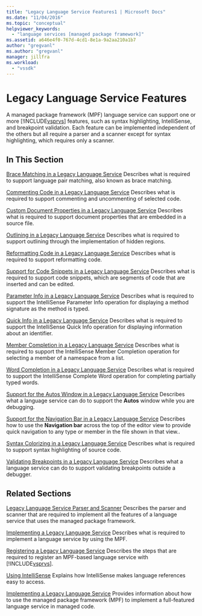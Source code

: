 ```yaml
---
title: "Legacy Language Service Features1 | Microsoft Docs"
ms.date: "11/04/2016"
ms.topic: "conceptual"
helpviewer_keywords:
  - "language services [managed package framework]"
ms.assetid: a646e4f0-767d-4cd1-8e1a-9a2aa210a1b7
author: "gregvanl"
ms.author: "gregvanl"
manager: jillfra
ms.workload:
  - "vssdk"
---
```

# Legacy Language Service Features
A managed package framework (MPF) language service can support one or more [!INCLUDE[vsprvs](../../code-quality/includes/vsprvs_md.md)] features, such as syntax highlighting, IntelliSense, and breakpoint validation. Each feature can be implemented independent of the others but all require a parser and a scanner except for syntax highlighting, which requires only a scanner.

## In This Section
 [Brace Matching in a Legacy Language Service](../../extensibility/internals/brace-matching-in-a-legacy-language-service.md)
 Describes what is required to support language pair matching, also known as brace matching.

 [Commenting Code in a Legacy Language Service](../../extensibility/internals/commenting-code-in-a-legacy-language-service.md)
 Describes what is required to support commenting and uncommenting of selected code.

 [Custom Document Properties in a Legacy Language Service](../../extensibility/internals/custom-document-properties-in-a-legacy-language-service.md)
 Describes what is required to support document properties that are embedded in a source file.

 [Outlining in a Legacy Language Service](../../extensibility/internals/outlining-in-a-legacy-language-service.md)
 Describes what is required to support outlining through the implementation of hidden regions.

 [Reformatting Code in a Legacy Language Service](../../extensibility/internals/reformatting-code-in-a-legacy-language-service.md)
 Describes what is required to support reformatting code.

 [Support for Code Snippets in a Legacy Language Service](../../extensibility/internals/support-for-code-snippets-in-a-legacy-language-service.md)
 Describes what is required to support code snippets, which are segments of code that are inserted and can be edited.

 [Parameter Info in a Legacy Language Service](../../extensibility/internals/parameter-info-in-a-legacy-language-service2.md)
 Describes what is required to support the IntelliSense Parameter Info operation for displaying a method signature as the method is typed.

 [Quick Info in a Legacy Language Service](../../extensibility/internals/quick-info-in-a-legacy-language-service.md)
 Describes what is required to support the IntelliSense Quick Info operation for displaying information about an identifier.

 [Member Completion in a Legacy Language Service](../../extensibility/internals/member-completion-in-a-legacy-language-service.md)
 Describes what is required to support the IntelliSense Member Completion operation for selecting a member of a namespace from a list.

 [Word Completion in a Legacy Language Service](../../extensibility/internals/word-completion-in-a-legacy-language-service.md)
 Describes what is required to support the IntelliSense Complete Word operation for completing partially typed words.

 [Support for the Autos Window in a Legacy Language Service](../../extensibility/internals/support-for-the-autos-window-in-a-legacy-language-service.md)
 Describes what a language service can do to support the **Autos** window while you are debugging.

 [Support for the Navigation Bar in a Legacy Language Service](../../extensibility/internals/support-for-the-navigation-bar-in-a-legacy-language-service.md)
 Describes how to use the **Navigation bar** across the top of the editor view to provide quick navigation to any type or member in the file shown in that view..

 [Syntax Colorizing in a Legacy Language Service](../../extensibility/internals/syntax-colorizing-in-a-legacy-language-service.md)
 Describes what is required to support syntax highlighting of source code.

 [Validating Breakpoints in a Legacy Language Service](../../extensibility/internals/validating-breakpoints-in-a-legacy-language-service.md)
 Describes what a language service can do to support validating breakpoints outside a debugger.

## Related Sections
 [Legacy Language Service Parser and Scanner](../../extensibility/internals/legacy-language-service-parser-and-scanner.md)
 Describes the parser and scanner that are required to implement all the features of a language service that uses the managed package framework.

 [Implementing a Legacy Language Service](../../extensibility/internals/implementing-a-legacy-language-service2.md)
 Describes what is required to implement a language service by using the MPF.

 [Registering a Legacy Language Service](../../extensibility/internals/registering-a-legacy-language-service1.md)
 Describes the steps that are required to register an MPF-based language service with [!INCLUDE[vsprvs](../../code-quality/includes/vsprvs_md.md)].

 [Using IntelliSense](../../ide/using-intellisense.md)
 Explains how IntelliSense makes language references easy to access.

 [Implementing a Legacy Language Service](../../extensibility/internals/implementing-a-legacy-language-service1.md)
 Provides information about how to use the managed package framework (MPF) to implement a full-featured language service in managed code.
